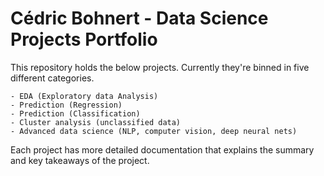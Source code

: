 # Cédric Bohnert - Data Science Projects Portfolio

This repository holds the below projects. Currently they're binned in five different categories.

    - EDA (Exploratory data Analysis)
    - Prediction (Regression)
    - Prediction (Classification)
    - Cluster analysis (unclassified data)
    - Advanced data science (NLP, computer vision, deep neural nets)

Each project has more detailed documentation that explains the summary and key takeaways of the project.
